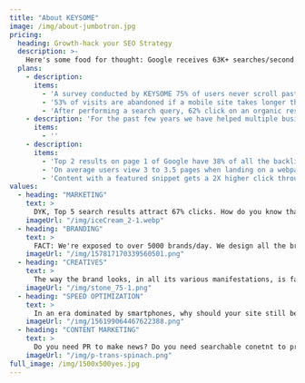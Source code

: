 ```yaml
---
title: "About KEYSOME"
image: /img/about-jumbotron.jpg
pricing:
  heading: Growth-hack your SEO Strategy
  description: >-
    Here's some food for thought: Google receives 63K+ searches/second on any given day 50% of search queries are 4 words or longer. 67% of clicks go to top 3 websites in SERPs. 75% of users never click past the 1st page of SERPs.
  plans:
    - description: 
      items:
        - 'A survey conducted by KEYSOME 75% of users never scroll past the first page of search results'
        - '53% of visits are abandoned if a mobile site takes longer than 3 seconds to load..... Source: Google'
        - 'After performing a search query, 62% click on an organic result... Source: Rand Fishkin'
    - description: 'For the past few years we have helped multiple business increase their website traffic leads & revenue by 200% using our signature SEO. Here is our invitation Try KEYSOME, if you desire your business to be found easily by the people that need your products.'
      items:
        - ''
    - description: 
      items:
        - 'Top 2 results on page 1 of Google have 38% of all the backlinks from pages on page 1... Source: Matthew Barby, HubSpot'
        - 'On average users view 3 to 3.5 pages when landing on a webpage from the search... Source: SEMrush'
        - 'Content with a featured snippet gets a 2X higher click through rate... Source: HubSpot'
values:
  - heading: "MARKETING"
    text: > 
      DYK, Top 5 search results attract 67% clicks. How do you know that your digital marketing strategy works? If given a choice high traffic and low conversions Vs low traffic plus high conversion. What would you choose? Now, factor in pros-cons for organic SEO versus paid advertisements. Now factor in time Vs cost. Again, factor in keyword competition versus conversions. Making your site optimized for search is an intensely time consuming and iterative process. The challenges towards optimizing your digital marketing strategy is finding right mix of keywords that provide a balance in search traffic, competition, & CPC costs.
    imageUrl: "/img/iceCream_2-1.webp"
  - heading: "BRANDING"
    text: >
      FACT: We're exposed to over 5000 brands/day. We design all the brandy bits and arrange them into a coherent, cohesive and organised one-ness that is the way your company looks and sounds to everyone it rubs shoulders with. Especially for start-ups and very small businesses, these packages combine the design for your logo with a set of stationery, a website or an online shop. You'll be benefiting from the collective skills of our creative team and web team, with one point of call and an experienced account manager to guide you through the whole process. There is far more to brands than meets the eye — like what you do, how you do it and what it does for other people. 
    imageUrl: "/img/157817170339560501.png"
  - heading: "CREATIVES"
    text: >
      The way the brand looks, in all its various manifestations, is far more than the design of the logo. A logo is a symbol or wordmark, or a combination of the two, which personifies an individual company, or a range of products or services. Great design has an amazingly positive effect on any business. When this is applied consistently and in conjunction with a predetermined set of styles and elements — fonts, colours, photographs and graphics — it forms the cornerstone of the visual identity. We hire the best eyes to create your brand. We guide photons through mosaics of pixels to interact via people’s visual cortex and make them do things they otherwise wouldn't have done. Enuf said, perhaps?
    imageUrl: "/img/stone_75-1.png"
  - heading: "SPEED OPTIMIZATION"
    text: >
      In an era dominated by smartphones, why should your site still be the 80s kid? Are you losing your clients to your competitor who runs a 10x faster site/app? By using web coding and employing latest browser optimization methods we can empower your customers do things quicker, easier and more reliably than other mere mortals. We specialise in bespoke website design, development to deployment. Business ready builds. Is your website slow? App/website hangs often? Un-responsive? We help you clean your code. By combining these different elements of your identity design, we can offer you a cohesive service and terrific value for money. 
    imageUrl: "/img/156199064467622388.png"
  - heading: "CONTENT MARKETING"
    text: >
      Do you need PR to make news? Do you need searchable conetnt to promote biz? Do you need blogger outreach programs? Do you need to engage with relevant bloggers, vloggers, podcasters, and experts for promotions? Are your press releases sitting idle? Do you need to spread the word on your e-commerce discount vouchers? Do you need converage for your events? Do you need to lauch your products/services? Planning to make your website traffic 100% organic and content driven searches? As one of the leading brand design companies, we know how important it is for your business to make a good impression. 
    imageUrl: "/img/p-trans-spinach.png"
full_image: /img/1500x500yes.jpg
---
```

